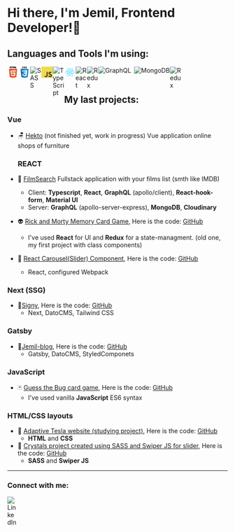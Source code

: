 # Hi there, I'm Jemil, Frontend Developer!👋

## Languages and Tools I'm using:

[<img align="left" alt="HTML5" width="26px" src="https://raw.githubusercontent.com/github/explore/80688e429a7d4ef2fca1e82350fe8e3517d3494d/topics/html/html.png" />][siteLayout]
[<img align="left" alt="CSS3" width="26px" src="https://raw.githubusercontent.com/github/explore/80688e429a7d4ef2fca1e82350fe8e3517d3494d/topics/css/css.png" />][siteLayout]
[<img align="left" alt="SASS" width="26px" src="https://cdn3.iconfinder.com/data/icons/logos-and-brands-adobe/512/288_Sass-512.png" />][sassLayout]


[<img align="left" alt="JavaScript" width="26px" src="https://raw.githubusercontent.com/github/explore/80688e429a7d4ef2fca1e82350fe8e3517d3494d/topics/javascript/javascript.png" />][jsProject]
[<img align="left" alt="TypeScript" width="26px" src="https://upload.wikimedia.org/wikipedia/commons/thumb/4/4c/Typescript_logo_2020.svg/2048px-Typescript_logo_2020.svg.png" />][graphql]

[<img align="left" alt="React" width="26px" src="https://raw.githubusercontent.com/github/explore/80688e429a7d4ef2fca1e82350fe8e3517d3494d/topics/react/react.png" />][reactRedux]
[<img align="left" alt="React" width="26px" src="https://upload.wikimedia.org/wikipedia/commons/thumb/9/95/Vue.js_Logo_2.svg/1200px-Vue.js_Logo_2.svg.png" />][vue]

[<img align="left" alt="Redux" width="26px" src="https://cdn.iconscout.com/icon/free/png-512/redux-283024.png" />][reactRedux]

[<img align="left" alt="GraphQL" width="82px" src="https://user-images.githubusercontent.com/60106682/153768624-0965e2e4-96a3-406d-bdf8-7c1fc0d1aed8.png" />][graphql]
[<img align="left" alt="MongoDB" width="82px" src="https://user-images.githubusercontent.com/60106682/153768751-1c5b9f35-e2fa-428f-93e8-b08e4c536b8c.png" />][graphql]
[<img align="left" alt="Redux" width="26px" src="https://user-images.githubusercontent.com/60106682/159565179-de948f73-466c-4aef-801b-62be034aa38e.png" />][gatsby]

<br />
<br />

## My last projects:
   ### Vue
- 🪑 [Hekto](https://jemil-c-137.github.io/hekto/) (not finished yet, work in progress)
   Vue application online shops of furniture

  ### REACT
- 🎥 [FilmSearch](https://github.com/jemil-c-137/filmsearch)
  Fullstack application with your films list (smth like IMDB)
  * Client: **Typescript**, **React**, **GraphQL** (apollo/client), **React-hook-form**, **Material UI**
  * Server: **GraphQL** (apollo-server-express), **MongoDB**, **Cloudinary**
- 👽 [Rick and Morty Memory Card Game](https://codesandbox.io/s/gifted-mclean-ly2mo), Here is the code: [GitHub](https://github.com/jemil-c-137/react-cards)
  * I've used **React** for UI and **Redux** for a state-managment. (old one, my first project with class components)
- 🎠 [React Carousel(Slider) Component](https://jemil-c-137.github.io/carousel/), Here is the code: [GitHub](https://github.com/jemil-c-137/carousel)
  * React, configured Webpack
### Next (SSG)
 - 📝[Signy](https://signy.vercel.app/), Here is the code: [GitHub](https://github.com/jemil-c-137/signy)
   * Next, DatoCMS, Tailwind CSS
### Gatsby
 - 📝[Jemil-blog](https://cosmic-rolypoly-5bbaa3.netlify.app/), Here is the code: [GitHub](https://github.com/jemil-c-137/filmsearch)
   * Gatsby, DatoCMS, StyledComponets
### JavaScript
- 🃏 [Guess the Bug card game](https://codesandbox.io/s/goofy-torvalds-ch1cz), Here is the code: [GitHub](https://github.com/jemil-c-137/Card-Game)
  - I've used vanilla **JavaScript** ES6 syntax
### HTML/CSS layouts
- 🚗 [Adaptive Tesla website (studying project)](https://codesandbox.io/s/gallant-rosalind-v09yh), Here is the code: [GitHub](https://github.com/jemil-c-137/tesla)
  - **HTML** and **CSS**
- 💎 [Crystals project created using SASS and Swiper JS for slider](https://jemil-c-137.github.io), Here is the code: [GitHub](https://github.com/jemil-c-137/crystals)
  - **SASS** and **Swiper JS**
 




---

### Connect with me:

[<img align="left" alt="LinkedIn" width="22px" src="https://cdn.jsdelivr.net/npm/simple-icons@v3/icons/linkedin.svg" />][linkedin]

<br />






[profile]: https://github.com/jemil-c-137
[linkedin]: https://www.linkedin.com/in/jemil-suleimanov-559852116/
[siteLayout]: https://codesandbox.io/s/gallant-rosalind-v09yh
[sassLayout]: https://jemil-c-137.github.io
[jsProject]: https://codesandbox.io/s/goofy-torvalds-ch1cz
[cssplaylist]: https://www.youtube.com/playlist?list=PLkwxH9e_vrALSdvZuEh6gqQdmDoDIoqz4
[reactRedux]: https://codesandbox.io/s/gifted-mclean-ly2mo
[angular]:https://github.com/jemil-c-137/newHack
[graphql]:https://github.com/jemil-c-137/filmsearch
[gatsby]:https://github.com/jemil-c-137/jemil-blog
[vue]:https://github.com/jemil-c-137/hekto
